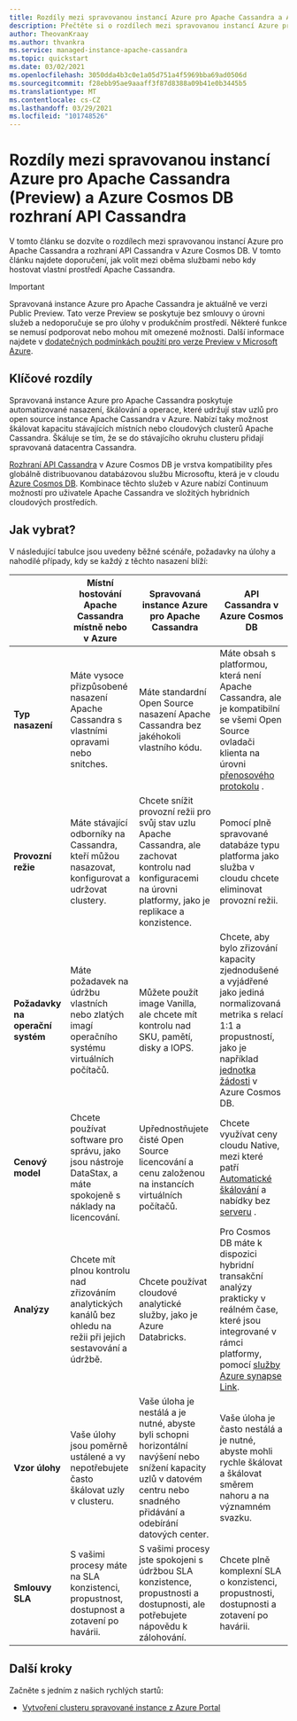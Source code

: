 ```yaml
---
title: Rozdíly mezi spravovanou instancí Azure pro Apache Cassandra a Azure Cosmos DB rozhraní API Cassandra
description: Přečtěte si o rozdílech mezi spravovanou instancí Azure pro Apache Cassandra a rozhraní API Cassandra v Azure Cosmos DB. Naučíte se také výhodami jednotlivých služeb a jejich výběru.
author: TheovanKraay
ms.author: thvankra
ms.service: managed-instance-apache-cassandra
ms.topic: quickstart
ms.date: 03/02/2021
ms.openlocfilehash: 3050dda4b3c0e1a05d751a4f5969bba69ad0506d
ms.sourcegitcommit: f28ebb95ae9aaaff3f87d8388a09b41e0b3445b5
ms.translationtype: MT
ms.contentlocale: cs-CZ
ms.lasthandoff: 03/29/2021
ms.locfileid: "101748526"
---
```

# <a name="differences-between-azure-managed-instance-for-apache-cassandra-preview-and-azure-cosmos-db-cassandra-api"></a>Rozdíly mezi spravovanou instancí Azure pro Apache Cassandra (Preview) a Azure Cosmos DB rozhraní API Cassandra 

V tomto článku se dozvíte o rozdílech mezi spravovanou instancí Azure pro Apache Cassandra a rozhraní API Cassandra v Azure Cosmos DB. V tomto článku najdete doporučení, jak volit mezi oběma službami nebo kdy hostovat vlastní prostředí Apache Cassandra.

> [!IMPORTANT]
> Spravovaná instance Azure pro Apache Cassandra je aktuálně ve verzi Public Preview.
> Tato verze Preview se poskytuje bez smlouvy o úrovni služeb a nedoporučuje se pro úlohy v produkčním prostředí. Některé funkce se nemusí podporovat nebo mohou mít omezené možnosti.
> Další informace najdete v [dodatečných podmínkách použití pro verze Preview v Microsoft Azure](https://azure.microsoft.com/support/legal/preview-supplemental-terms/).

## <a name="key-differences"></a>Klíčové rozdíly

Spravovaná instance Azure pro Apache Cassandra poskytuje automatizované nasazení, škálování a operace, které udržují stav uzlů pro open source instance Apache Cassandra v Azure. Nabízí taky možnost škálovat kapacitu stávajících místních nebo cloudových clusterů Apache Cassandra. Škáluje se tím, že se do stávajícího okruhu clusteru přidají spravovaná datacentra Cassandra.

[Rozhraní API Cassandra](../cosmos-db/cassandra-introduction.md) v Azure Cosmos DB je vrstva kompatibility přes globálně distribuovanou databázovou službu Microsoftu, která je v cloudu [Azure Cosmos DB](../cosmos-db/index.yml). Kombinace těchto služeb v Azure nabízí Continuum možností pro uživatele Apache Cassandra ve složitých hybridních cloudových prostředích.

## <a name="how-to-choose"></a>Jak vybrat?

V následující tabulce jsou uvedeny běžné scénáře, požadavky na úlohy a nahodilé případy, kdy se každý z těchto nasazení blíží:

| |Místní hostování Apache Cassandra místně nebo v Azure | Spravovaná instance Azure pro Apache Cassandra | API Cassandra v Azure Cosmos DB |
|---------|---------|---------|---------|
|**Typ nasazení**| Máte vysoce přizpůsobené nasazení Apache Cassandra s vlastními opravami nebo snitches. | Máte standardní Open Source nasazení Apache Cassandra bez jakéhokoli vlastního kódu. | Máte obsah s platformou, která není Apache Cassandra, ale je kompatibilní se všemi Open Source ovladači klienta na úrovni [přenosového protokolu](../cosmos-db/cassandra-support.md) . |
| **Provozní režie**| Máte stávající odborníky na Cassandra, kteří můžou nasazovat, konfigurovat a udržovat clustery.  | Chcete snížit provozní režii pro svůj stav uzlu Apache Cassandra, ale zachovat kontrolu nad konfiguracemi na úrovni platformy, jako je replikace a konzistence. | Pomocí plně spravované databáze typu platforma jako služba v cloudu chcete eliminovat provozní režii. |
| **Požadavky na operační systém**| Máte požadavek na údržbu vlastních nebo zlatých imagí operačního systému virtuálních počítačů. | Můžete použít image Vanilla, ale chcete mít kontrolu nad SKU, pamětí, disky a IOPS. | Chcete, aby bylo zřizování kapacity zjednodušené a vyjádřené jako jediná normalizovaná metrika s relací 1:1 a propustností, jako je například [jednotka žádosti](../cosmos-db/request-units.md) v Azure Cosmos DB. |
| **Cenový model**| Chcete používat software pro správu, jako jsou nástroje DataStax, a máte spokojeně s náklady na licencování. | Upřednostňujete čisté Open Source licencování a cenu založenou na instancích virtuálních počítačů. | Chcete využívat ceny cloudu Native, mezi které patří [Automatické škálování](../cosmos-db/manage-scale-cassandra.md#use-autoscale) a nabídky bez [serveru](../cosmos-db/serverless.md) . |
| **Analýzy**| Chcete mít plnou kontrolu nad zřizováním analytických kanálů bez ohledu na režii při jejich sestavování a údržbě. | Chcete používat cloudové analytické služby, jako je Azure Databricks. | Pro Cosmos DB máte k dispozici hybridní transakční analýzy prakticky v reálném čase, které jsou integrované v rámci platformy, pomocí [služby Azure synapse Link](../cosmos-db/synapse-link.md). |
| **Vzor úlohy**| Vaše úlohy jsou poměrně ustálené a vy nepotřebujete často škálovat uzly v clusteru. | Vaše úloha je nestálá a je nutné, abyste byli schopni horizontální navýšení nebo snížení kapacity uzlů v datovém centru nebo snadného přidávání a odebírání datových center. | Vaše úloha je často nestálá a je nutné, abyste mohli rychle škálovat a škálovat směrem nahoru a na významném svazku. |
| **Smlouvy SLA**| S vašimi procesy máte na SLA konzistenci, propustnost, dostupnost a zotavení po havárii. | S vašimi procesy jste spokojeni s údržbou SLA konzistence, propustnosti a dostupnosti, ale potřebujete nápovědu k zálohování. | Chcete plně komplexní SLA o konzistenci, propustnosti, dostupnosti a zotavení po havárii. |

## <a name="next-steps"></a>Další kroky

Začněte s jedním z našich rychlých startů:

* [Vytvoření clusteru spravované instance z Azure Portal](create-cluster-portal.md)